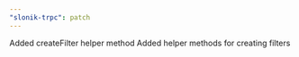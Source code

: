 ```yaml
---
"slonik-trpc": patch
---
```


Added createFilter helper method
Added helper methods for creating filters
